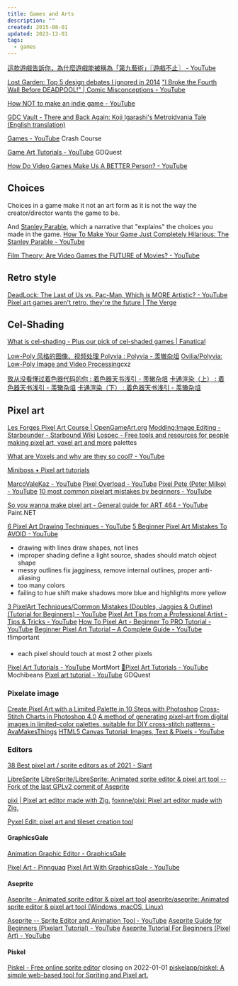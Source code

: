 ```yaml
---
title: Games and Arts
description: ""
created: 2015-08-01
updated: 2023-12-01
tags:
  - games
---
```


[這款遊戲告訴你，為什麼遊戲能被稱為「第九藝術」〖遊戲不止〗 - YouTube](https://www.youtube.com/watch?v=3OFRFYtAuNM)

[Lost Garden: Top 5 design debates I ignored in 2014](http://www.lostgarden.com/2014/12/top-5-design-debates-i-ignored-in-2014.html)
["I Broke the Fourth Wall Before DEADPOOL!" | Comic Misconceptions - YouTube](https://www.youtube.com/watch?v=ACB9SSMAqxw&list=PLPEShH2LWsQB713OGYPQ1-v3SCuWf2uZ-)

[How NOT to make an indie game - YouTube](https://www.youtube.com/watch?v=NnI_1DOYt2A)

[GDC Vault - There and Back Again: Koji Igarashi's Metroidvania Tale (English translation)](http://www.gdcvault.com/play/1020822/There-and-Back-Again-Koji)

[Games - YouTube](https://www.youtube.com/playlist?list=PL8dPuuaLjXtPTrc_yg73RghJEOdobAplG) Crash Course

[Game Art Tutorials - YouTube](https://www.youtube.com/playlist?list=PLhqJJNjsQ7KGk32ju5o_3JcZF1a7beP1d) GDQuest

[How Do Video Games Make Us A BETTER Person? - YouTube](https://www.youtube.com/watch?v=2_FmADspWmQ)

## Choices

Choices in a game make it not an art form as it is not the way the creator/director wants the game to be.

And [Stanley Parable](http://store.steampowered.com/app/221910/), which a narrative that "explains" the choices you made in the game.
[How To Make Your Game Just Completely Hilarious: The Stanley Parable - YouTube](https://www.youtube.com/watch?v=pLbmZT70rtA)

[Film Theory: Are Video Games the FUTURE of Movies? - YouTube](https://www.youtube.com/watch?v=pvm-my1VuUg)

## Retro style

[DeadLock: The Last of Us vs. Pac-Man, Which is MORE Artistic? - YouTube](https://www.youtube.com/watch?v=Xz3RM3_M9E4)
[Pixel art games aren't retro, they're the future | The Verge](http://www.theverge.com/2014/7/3/5865849/pixel-art-is-here-to-stay)

## Cel-Shading

[What is cel-shading - Plus our pick of cel-shaded games | Fanatical](https://www.fanatical.com/en/blog/what-is-cel-shading)

[Low-Poly 风格的图像、视频处理 Polyvia : Polyvia - 羡辙杂俎](http://zhangwenli.com/blog/2015/06/25/polyvia/)
[Ovilia/Polyvia: Low-Poly Image and Video Processing](https://github.com/Ovilia/Polyvia)cxz

[致从没看懂过着色器代码的你 : 着色器天书浅引 - 羡辙杂俎](http://zhangwenli.com/blog/2017/02/24/what-is-a-shader/)
[卡通渲染（上） : 着色器天书浅引 - 羡辙杂俎](http://zhangwenli.com/blog/2017/03/05/cartoon-shading-1/)
[卡通渲染（下） : 着色器天书浅引 - 羡辙杂俎](http://zhangwenli.com/blog/2017/03/21/cartoon-shading-2/)

## Pixel art

[Les Forges Pixel Art Course | OpenGameArt.org](https://opengameart.org/content/les-forges-pixel-art-course)
[Modding:Image Editing - Starbounder - Starbound Wiki](https://starbounder.org/Modding:Image_Editing)
[Lospec - Free tools and resources for people making pixel art, voxel art and more](https://lospec.com/) palettes

[What are Voxels and why are they so cool? - YouTube](https://www.youtube.com/watch?v=WWU8t0CpNQA)

[Miniboss • Pixel art tutorials](https://blog.studiominiboss.com/pixelart)

[MarcoValeKaz - YouTube](https://www.youtube.com/@MarcoValeKaz)
[Pixel Overload - YouTube](https://www.youtube.com/channel/UCAfpcnw3DvpcggcHKos_mvQ)
[Pixel Pete (Peter Milko) - YouTube](https://www.youtube.com/channel/UC7OO80qJzGTLOj_6-0dmOiA)
[10 most common pixelart mistakes by beginners - YouTube](https://www.youtube.com/watch?v=R44hZgtqMI8)

[So you wanna make pixel art - General guide for ART 464 - YouTube](https://www.youtube.com/watch?v=wdz2IIuTBbs) Paint.NET

[6 Pixel Art Drawing Techniques - YouTube](https://www.youtube.com/watch?v=ebF1pIxLpnU)
[5 Beginner Pixel Art Mistakes To AVOID - YouTube](https://www.youtube.com/watch?v=DsI2mCzhcXU)

- drawing with lines
  draw shapes, not lines
- improper shading
  define a light source, shades should match object shape
- messy outlines
  fix jagginess, remove internal outlines, proper anti-aliasing
- too many colors
- failing to hue shift
  make shadows more blue and highlights more yellow

[3 PixelArt Techniques/Common Mistakes (Doubles, Jaggies & Outline) (Tutorial for Beginners) - YouTube](https://www.youtube.com/watch?v=gW1G_FLsuEs)
[Pixel Art Tips from a Professional Artist - Tips & Tricks - YouTube](https://www.youtube.com/watch?v=cdoWiJANr_U)
[How To Pixel Art - Beginner To PRO Tutorial - YouTube](https://www.youtube.com/watch?v=0I_OZ4qQJfY)
[Beginner Pixel Art Tutorial – A Complete Guide - YouTube](https://www.youtube.com/watch?v=o_EKrg2fIuc) ❗!important

- each pixel should touch at most 2 other pixels

[Pixel Art Tutorials - YouTube](https://www.youtube.com/playlist?list=PLR3Ra9cf8aV06i2jKmgKvcYVHI86-4K_b) MortMort
[🎨Pixel Art Tutorials - YouTube](https://www.youtube.com/playlist?list=PLr2C_1_x89o3beJ1KTuSgMKPwsDizLvA_) Mochibeans
[Pixel art tutorial - YouTube](https://www.youtube.com/playlist?list=PLhqJJNjsQ7KEVitqVB9WXfgzcj32Yz-iJ) GDQuest

### Pixelate image

[Create Pixel Art with a Limited Palette in 10 Steps with Photoshop](https://design.tutsplus.com/tutorials/create-pixel-art-with-a-limited-palette-in-10-steps-with-photoshop--cms-21894)
[Cross-Stitch Charts in Photoshop 4.0](https://ltsmith.tripod.com/pshop/cs2.html)
[A method of generating pixel-art from digital images in limited-color palettes, suitable for DIY cross-stitch patterns - AvaMakesThings](https://www.avamakesthings.com/2020/08/image-to-pixel-art-cross-stitch.html)
[HTML5 Canvas Tutorial: Images, Text & Pixels - YouTube](https://www.youtube.com/watch?v=HeT-5RZgEQY)

### Editors

[38 Best pixel art / sprite editors as of 2021 - Slant](https://www.slant.co/topics/1547/~best-pixel-art-sprite-editors)

[LibreSprite](https://libresprite.github.io/#!/)
[LibreSprite/LibreSprite: Animated sprite editor & pixel art tool -- Fork of the last GPLv2 commit of Aseprite](https://github.com/LibreSprite/LibreSprite)

[pixi | Pixel art editor made with Zig.](https://foxnne.github.io/pixi/)
[foxnne/pixi: Pixel art editor made with Zig.](https://github.com/foxnne/pixi)

[Pyxel Edit: pixel art and tileset creation tool](https://pyxeledit.com/)

#### GraphicsGale

[Animation Graphic Editor - GraphicsGale](https://graphicsgale.com/us/)

[Pixel Art - Pinnguaq](https://pinnguaq.com/learn/pixel-art/)
[Pixel Art With GraphicsGale - YouTube](https://www.youtube.com/watch?v=3dSspGMI7d4)

#### Aseprite

[Aseprite - Animated sprite editor & pixel art tool](https://www.aseprite.org/)
[aseprite/aseprite: Animated sprite editor & pixel art tool (Windows, macOS, Linux)](https://github.com/aseprite/aseprite)

[Aseprite -- Sprite Editor and Animation Tool - YouTube](https://www.youtube.com/watch?v=pi6Kx4TPO2o)
[Aseprite Guide for Beginners (Pixelart Tutorial) - YouTube](https://www.youtube.com/watch?v=Md6W79jtLJM)
[Aseprite Tutorial For Beginners (Pixel Art) - YouTube](https://www.youtube.com/watch?v=tFsETEP01k8)

#### Piskel

[Piskel - Free online sprite editor](https://www.piskelapp.com/) closing on 2022-01-01
[piskelapp/piskel: A simple web-based tool for Spriting and Pixel art.](https://github.com/piskelapp/piskel)
